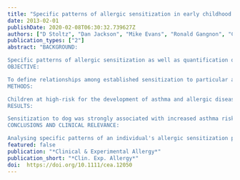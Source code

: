 ```yaml
---
title: "Specific patterns of allergic sensitization in early childhood and asthma & rhinitis risk"
date: 2013-02-01
publishDate: 2020-02-08T06:30:32.739627Z
authors: ["D Stoltz", "Dan Jackson", "Mike Evans", "Ronald Gangnon", "Chris Tisler", "Jim Gern", "Rob Lemanske"]
publication_types: ["2"]
abstract: "BACKGROUND:

Specific patterns of allergic sensitization as well as quantification of the in vitro IgE response in early life may provide relevant clinical insight into future rhinitis and asthma risk.
OBJECTIVE:

To define relationships among established sensitization to particular aeroallergens, quantitative analyses of allergen-specific IgE levels, pet exposure and sensitization, and asthma and rhinitis risk.
METHODS:

Children at high-risk for the development of asthma and allergic diseases were enrolled at birth into the Childhood Origins of ASThma (COAST) study. Allergen-specific IgE was assessed at ages 1, 3, 6, and 9 years by fluoroenzyme immunoassay (Unicap(®) 100; Pharmacia Diagnostics). Current asthma and rhinitis were diagnosed at age 6 and 8 years.
RESULTS:

Sensitization to dog was strongly associated with increased asthma risk (P < 0.0001). Sensitization to perennial compared with seasonal allergens was more strongly associated with asthma risk, while sensitization to seasonal allergens was more closely associated with rhinitis risk. Increased levels of specific IgE to perennial allergens were associated with an increased asthma risk (P = 0.05), while any detectable level of IgE to seasonal allergens was associated with increased rhinitis risk (P = 0.0009). While dog and cat sensitization were both independently associated with increased asthma and rhinitis risk, dog exposure at birth was associated with a reduced risk of asthma, regardless of dog sensitization status during the first 6 years of life (P = 0.05).
CONCLUSIONS AND CLINICAL RELEVANCE:

Analysing specific patterns of an individual's allergic sensitization profile reveals additional relevant associations with asthma and rhinitis risk as opposed to the information gained from characterizing an individual as 'atopic' by the presence of any demonstrable sensitization alone. Furthermore, protective mechanisms of dog exposure with regards to asthma risk appear to be unrelated to the prevention of sensitization."
featured: false
publication: "*Clinical & Experimental Allergy*"
publication_short: "*Clin. Exp. Allergy*"
doi:  https://doi.org/10.1111/cea.12050
---
```


